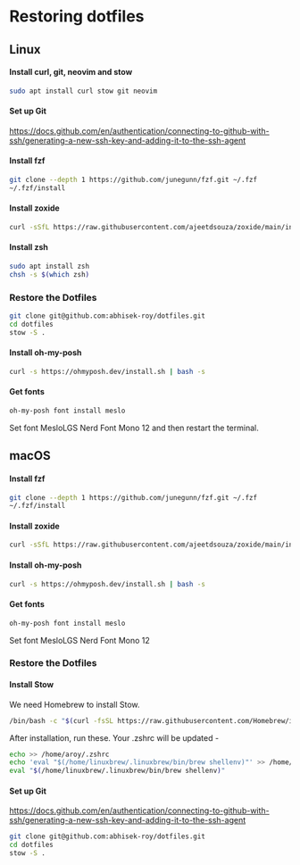# Restoring dotfiles

## Linux
#### Install curl, git, neovim and stow
```bash
sudo apt install curl stow git neovim
```
#### Set up Git

https://docs.github.com/en/authentication/connecting-to-github-with-ssh/generating-a-new-ssh-key-and-adding-it-to-the-ssh-agent

#### Install fzf
```bash
git clone --depth 1 https://github.com/junegunn/fzf.git ~/.fzf
~/.fzf/install
```
#### Install zoxide
```bash
curl -sSfL https://raw.githubusercontent.com/ajeetdsouza/zoxide/main/install.sh | sh
```

#### Install zsh
```bash
sudo apt install zsh
chsh -s $(which zsh)
```

### Restore the Dotfiles
```bash
git clone git@github.com:abhisek-roy/dotfiles.git
cd dotfiles
stow -S .
```

#### Install oh-my-posh
```bash
curl -s https://ohmyposh.dev/install.sh | bash -s
```

#### Get fonts
```bash
oh-my-posh font install meslo
```

Set font MesloLGS Nerd Font Mono 12 and then restart the terminal.

## macOS
####  Install fzf
```bash
git clone --depth 1 https://github.com/junegunn/fzf.git ~/.fzf
~/.fzf/install
```
####  Install zoxide
```bash
curl -sSfL https://raw.githubusercontent.com/ajeetdsouza/zoxide/main/install.sh | sh
```
####  Install oh-my-posh
```bash
curl -s https://ohmyposh.dev/install.sh | bash -s
```

#### Get fonts
```bash
oh-my-posh font install meslo
```
Set font MesloLGS Nerd Font Mono 12

### Restore the Dotfiles

#### Install Stow
We need Homebrew to install Stow.

```bash
/bin/bash -c "$(curl -fsSL https://raw.githubusercontent.com/Homebrew/install/HEAD/install.sh)"
```

After installation, run these. Your .zshrc will be updated -
```bash
echo >> /home/aroy/.zshrc
echo 'eval "$(/home/linuxbrew/.linuxbrew/bin/brew shellenv)"' >> /home/aroy/.zshrc
eval "$(/home/linuxbrew/.linuxbrew/bin/brew shellenv)"
```

#### Set up Git

https://docs.github.com/en/authentication/connecting-to-github-with-ssh/generating-a-new-ssh-key-and-adding-it-to-the-ssh-agent

```bash
git clone git@github.com:abhisek-roy/dotfiles.git
cd dotfiles
stow -S .
```


